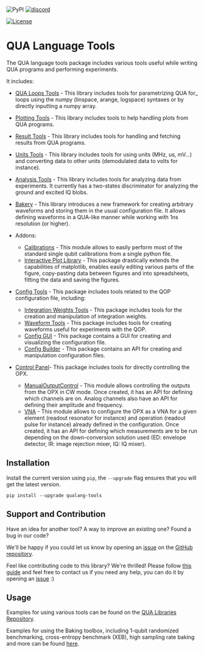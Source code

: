 ![PyPI](https://img.shields.io/pypi/v/qualang-tools)
[![discord](https://img.shields.io/discord/806244683403100171?label=QUA&logo=Discord&style=plastic)](https://discord.gg/7FfhhpswbP)

[![License](https://img.shields.io/badge/License-BSD%203--Clause-blue.svg)](https://opensource.org/licenses/BSD-3-Clause)

# QUA Language Tools

The QUA language tools package includes various tools useful while writing QUA programs and performing experiments.

It includes:


* [QUA Loops Tools](qualang_tools/loops/README.md) - This library includes tools for parametrizing QUA for_ loops using the numpy (linspace, arange, logspace) syntaxes or by directly inputting a numpy array.
* [Plotting Tools](qualang_tools/plot/README.md) - This library includes tools to help handling plots from QUA programs.
* [Result Tools](qualang_tools/results/README.md) - This library includes tools for handling and fetching results from QUA programs.
* [Units Tools](qualang_tools/units/README.md) - This library includes tools for using units (MHz, us, mV...) and converting data to other units (demodulated data to volts for instance).
* [Analysis Tools](qualang_tools/analysis/README.md) - This library includes tools for analyzing data from experiments. 
It currently has a two-states discriminator for analyzing the ground and excited IQ blobs.

* [Bakery](qualang_tools/bakery/README.md) - This library introduces a new framework for creating arbitrary waveforms and
storing them in the usual configuration file. It allows defining waveforms in a QUA-like manner while working with 1ns resolution (or higher).

* Addons:
  * [Calibrations](qualang_tools/addons/calibration/README.md) - This module allows to easily perform most of the standard single qubit calibrations from a single python file.
  * [Interactive Plot Library](qualang_tools/addons/README.md) - This package drastically extends the capabilities of matplotlib,
  enables easily editing various parts of the figure, copy-pasting data between figures and into spreadsheets, 
  fitting the data and saving the figures.

* [Config Tools](qualang_tools/config/README.md) - This package includes tools related to the QOP configuration file, including:
  * [Integration Weights Tools](qualang_tools/config/README_integration_weights_tools.md) - This package includes tools for the creation and manipulation of integration weights. 
  * [Waveform Tools](qualang_tools/config/README_waveform_tools.md) - This package includes tools for creating waveforms useful for experiments with the QOP.
  * [Config GUI](qualang_tools/config/README_config_GUI.md) - This package contains a GUI for creating and visualizing the configuration file.
  * [Config Builder](qualang_tools/config/README_config_builder.md) - This package contains an API for creating and manipulation configuration files.

* [Control Panel](qualang_tools/control_panel/README.md)- This package includes tools for directly controlling the OPX.
  * [ManualOutputControl](qualang_tools/control_panel/README_manual_output_control.md) - This module allows controlling the outputs from the OPX in CW mode. Once created, it has an API for defining which channels are on. Analog channels also have an API for defining their amplitude and frequency.
  * [VNA](qualang_tools/control_panel/README_vna.md) - This module allows to configure the OPX as a VNA for a given element (readout resonator for instance) and operation (readout pulse for instance) already defined in the configuration. Once created, it has an API for defining which measurements are to be run depending on the down-conversion solution used (ED: envelope detector, IR: image rejection mixer, IQ: IQ mixer).


## Installation

Install the current version using `pip`, the `--upgrade` flag ensures that you will get the latest version.

```commandline
pip install --upgrade qualang-tools
```

## Support and Contribution
Have an idea for another tool? A way to improve an existing one? Found a bug in our code?

We'll be happy if you could let us know by opening an [issue](https://github.com/qua-platform/py-qua-tools/issues) on the [GitHub repository](https://github.com/qua-platform/py-qua-tools).

Feel like contributing code to this library? We're thrilled! Please follow [this guide](https://github.com/qua-platform/py-qua-tools/blob/main/CONTRIBUTING.md) and feel free to contact us if you need any help, you can do it by opening an [issue](https://github.com/qua-platform/py-qua-tools/issues) :)

## Usage

Examples for using various tools can be found on the [QUA Libraries Repository](https://github.com/qua-platform/qua-libs).

Examples for using the Baking toolbox, including 1-qubit randomized benchmarking, cross-entropy benchmark (XEB), high sampling rate baking and more can be found [here](https://github.com/qua-platform/qua-libs/tree/main/examples/bakery).
